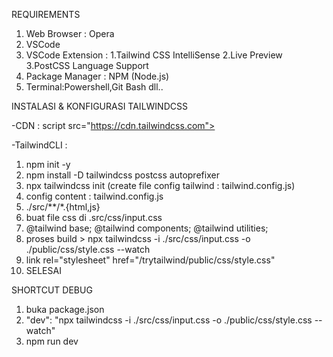 REQUIREMENTS
1. Web Browser : Opera
2. VSCode
3. VSCode Extension : 1.Tailwind CSS IntelliSense 2.Live Preview 3.PostCSS Language Support
4. Package Manager : NPM (Node.js)
5. Terminal:Powershell,Git Bash dll..



INSTALASI & KONFIGURASI TAILWINDCSS

-CDN : script src="https://cdn.tailwindcss.com"></script>

-TailwindCLI :
1. npm init -y
2. npm install -D tailwindcss postcss autoprefixer
3. npx tailwindcss init (create file config tailwind : tailwind.config.js)
4. config content : tailwind.config.js
5. ./src/**/*.{html,js}
6. buat file css di .src/css/input.css
7. @tailwind base;
   @tailwind components;
   @tailwind utilities;  
8. proses build > npx tailwindcss -i ./src/css/input.css -o ./public/css/style.css --watch
9.  link rel="stylesheet" href="/trytailwind/public/css/style.css" 
10.  SELESAI

SHORTCUT DEBUG
1. buka package.json
2. "dev": "npx tailwindcss -i ./src/css/input.css -o ./public/css/style.css --watch"
3. npm run dev
